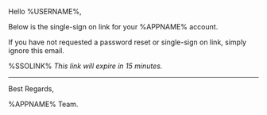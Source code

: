 Hello %USERNAME%,

Below is the single-sign on link for your %APPNAME% account.

If you have not requested a password reset or single-sign on link, simply ignore this email.

%SSOLINK%
_This link will expire in 15 minutes._

---
Best Regards,

%APPNAME% Team.